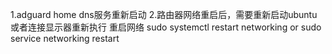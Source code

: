 1.adguard home dns服务重新启动
2.路由器网络重启后，需要重新启动ubuntu 或者连接显示器重新执行 重启网络 sudo systemctl restart networking  or sudo service networking restart

